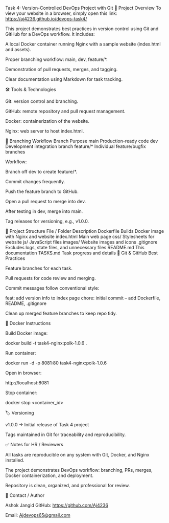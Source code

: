 Task 4: Version-Controlled DevOps Project with Git
🚀 Project Overview
To view your website in a browser, simply open this link:
https://aj4236.github.io/devops-task4/

This project demonstrates best practices in version control using Git and GitHub for a DevOps workflow.
It includes:

A local Docker container running Nginx with a sample website (index.html and assets).

Proper branching workflow: main, dev, feature/*.

Demonstration of pull requests, merges, and tagging.

Clear documentation using Markdown for task tracking.

🛠 Tools & Technologies

Git: version control and branching.

GitHub: remote repository and pull request management.

Docker: containerization of the website.

Nginx: web server to host index.html.

🌳 Branching Workflow
Branch	Purpose
main	Production-ready code
dev	Development integration branch
feature/*	Individual feature/bugfix branches

Workflow:

Branch off dev to create feature/*.

Commit changes frequently.

Push the feature branch to GitHub.

Open a pull request to merge into dev.

After testing in dev, merge into main.

Tag releases for versioning, e.g., v1.0.0.

📂 Project Structure
File / Folder	Description
Dockerfile	Builds Docker image with Nginx and website
index.html	Main web page
css/	Stylesheets for website
js/	JavaScript files
images/	Website images and icons
.gitignore	Excludes logs, state files, and unnecessary files
README.md	This documentation
TASKS.md	Task progress and details
📝 Git & GitHub Best Practices

Feature branches for each task.

Pull requests for code review and merging.

Commit messages follow conventional style:

feat: add version info to index page
chore: initial commit – add Dockerfile, README, .gitignore


Clean up merged feature branches to keep repo tidy.

🐳 Docker Instructions

Build Docker image:

docker build -t task4-nginx:polk-1.0.6 .


Run container:

docker run -d -p 8081:80 task4-nginx:polk-1.0.6


Open in browser:

http://localhost:8081


Stop container:

docker stop <container_id>

🏷 Versioning

v1.0.0 → Initial release of Task 4 project

Tags maintained in Git for traceability and reproducibility.

✅ Notes for HR / Reviewers

All tasks are reproducible on any system with Git, Docker, and Nginx installed.

The project demonstrates DevOps workflow: branching, PRs, merges, Docker containerization, and deployment.

Repository is clean, organized, and professional for review.

📧 Contact / Author

Ashok Jangid
GitHub: https://github.com/Aj4236

Email: Ajdevops65@gmail.com
